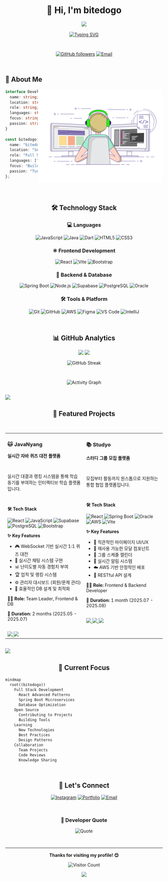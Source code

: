 <div align="center">

# 👋 Hi, I'm bitedogo

<img src="https://capsule-render.vercel.app/api?type=waving&color=gradient&customColorList=6,11,20&height=200&section=header&text=Full%20Stack%20Developer&fontSize=50&fontAlignY=35&animation=twinkling&fontColor=ffffff" />

[![Typing SVG](https://readme-typing-svg.demolab.com?font=Fira+Code&weight=600&size=28&duration=3000&pause=1000&color=00D9FF&center=true&vCenter=true&width=600&lines=Building+Amazing+Web+Apps;Solving+Problems+Creatively;Always+Learning+%26+Growing)](https://git.io/typing-svg)

<br/>

[![GitHub followers](https://img.shields.io/github/followers/bitedogo?style=for-the-badge&logo=github&labelColor=1a1b27&color=70a5fd)](https://github.com/bitedogo)
[![Email](https://img.shields.io/badge/Email-Contact_Me-EA4335?style=for-the-badge&logo=gmail&logoColor=white)](mailto:your.email@example.com)

</div>

<br/>

## 🚀 About Me

<img align="right" alt="Coding" width="400" src="https://raw.githubusercontent.com/devSouvik/devSouvik/master/gif3.gif">

```typescript
interface Developer {
  name: string;
  location: string;
  role: string;
  languages: string[];
  focus: string;
  passion: string;
}

const bitedogo: Developer = {
  name: "bitedogo",
  location: "Seoul, South Korea 🇰🇷",
  role: "Full Stack Developer",
  languages: ["JavaScript", "Java", "Dart"],
  focus: "Building scalable web applications",
  passion: "Turning ideas into reality through code"
};
```

<br/>
<br/>

<div align="center">

## 🛠️ Technology Stack

### 💻 Languages

![JavaScript](https://img.shields.io/badge/JavaScript-323330?style=for-the-badge&logo=javascript&logoColor=F7DF1E)
![Java](https://img.shields.io/badge/Java-ED8B00?style=for-the-badge&logo=openjdk&logoColor=white)
![Dart](https://img.shields.io/badge/Dart-0175C2?style=for-the-badge&logo=dart&logoColor=white)
![HTML5](https://img.shields.io/badge/HTML5-E34F26?style=for-the-badge&logo=html5&logoColor=white)
![CSS3](https://img.shields.io/badge/CSS3-1572B6?style=for-the-badge&logo=css3&logoColor=white)

### ⚛️ Frontend Development

![React](https://img.shields.io/badge/React-20232A?style=for-the-badge&logo=react&logoColor=61DAFB)
![Vite](https://img.shields.io/badge/Vite-646CFF?style=for-the-badge&logo=vite&logoColor=white)
![Bootstrap](https://img.shields.io/badge/Bootstrap-7952B3?style=for-the-badge&logo=bootstrap&logoColor=white)

### 🔧 Backend & Database

![Spring Boot](https://img.shields.io/badge/Spring_Boot-6DB33F?style=for-the-badge&logo=springboot&logoColor=white)
![Node.js](https://img.shields.io/badge/Node.js-339933?style=for-the-badge&logo=nodedotjs&logoColor=white)
![Supabase](https://img.shields.io/badge/Supabase-3ECF8E?style=for-the-badge&logo=supabase&logoColor=white)
![PostgreSQL](https://img.shields.io/badge/PostgreSQL-316192?style=for-the-badge&logo=postgresql&logoColor=white)
![Oracle](https://img.shields.io/badge/Oracle-F80000?style=for-the-badge&logo=oracle&logoColor=white)

### 🛠️ Tools & Platform

![Git](https://img.shields.io/badge/Git-F05032?style=for-the-badge&logo=git&logoColor=white)
![GitHub](https://img.shields.io/badge/GitHub-181717?style=for-the-badge&logo=github&logoColor=white)
![AWS](https://img.shields.io/badge/AWS-232F3E?style=for-the-badge&logo=amazonaws&logoColor=white)
![Figma](https://img.shields.io/badge/Figma-F24E1E?style=for-the-badge&logo=figma&logoColor=white)
![VS Code](https://img.shields.io/badge/VS_Code-007ACC?style=for-the-badge&logo=visualstudiocode&logoColor=white)
![IntelliJ](https://img.shields.io/badge/IntelliJ-000000?style=for-the-badge&logo=intellijidea&logoColor=white)

</div>

<br/>

<div align="center">

## 📊 GitHub Analytics

<img height="180em" src="https://github-readme-stats.vercel.app/api?username=bitedogo&show_icons=true&theme=tokyonight&include_all_commits=true&count_private=true&hide_border=true&bg_color=0d1117"/>
<img height="180em" src="https://github-readme-stats.vercel.app/api/top-langs/?username=bitedogo&layout=compact&theme=tokyonight&hide_border=true&bg_color=0d1117"/>

<br/>

![GitHub Streak](https://streak-stats.demolab.com?user=bitedogo&theme=tokyonight&hide_border=true&background=0d1117&stroke=00D9FF&ring=00D9FF&fire=FF6B6B&currStreakLabel=00D9FF)

<br/>

![Activity Graph](https://github-readme-activity-graph.vercel.app/graph?username=bitedogo&bg_color=0d1117&color=00d9ff&line=00d9ff&point=ff6b6b&area=true&hide_border=true)

</div>

<br/>

<img src="https://user-images.githubusercontent.com/73097560/115834477-dbab4500-a447-11eb-908a-139a6edaec5c.gif">

<br/>

<div align="center">

## 🎯 Featured Projects

</div>

<br/>

<table>
<tr>
<td width="50%" valign="top">

### 🐱 JavaNyang

**실시간 자바 퀴즈 대전 플랫폼**

<br/>

실시간 대결과 랭킹 시스템을 통해 학습 동기를 부여하는 인터랙티브 학습 플랫폼입니다.

<br/>

**🛠 Tech Stack**

![React](https://img.shields.io/badge/-React-61DAFB?style=flat-square&logo=react&logoColor=black)
![JavaScript](https://img.shields.io/badge/-JavaScript-F7DF1E?style=flat-square&logo=javascript&logoColor=black)
![Supabase](https://img.shields.io/badge/-Supabase-3ECF8E?style=flat-square&logo=supabase&logoColor=white)
![PostgreSQL](https://img.shields.io/badge/-PostgreSQL-316192?style=flat-square&logo=postgresql&logoColor=white)
![Bootstrap](https://img.shields.io/badge/-Bootstrap-7952B3?style=flat-square&logo=bootstrap&logoColor=white)

**✨ Key Features**

- 🎮 WebSocket 기반 실시간 1:1 퀴즈 대전
- 💬 실시간 채팅 시스템 구현
- 📊 난이도별 자동 경험치 부여
- 🏆 업적 및 랭킹 시스템
- ⚙️ 관리자 대시보드 (회원/문제 관리)
- 💾 효율적인 DB 설계 및 최적화

**👨‍💻 Role:** Team Leader, Frontend & DB

**📅 Duration:** 2 months (2025.05 - 2025.07)

<br/>

<a href="https://github.com/hyunsupLee/JavaNyang.git">
<img src="https://img.shields.io/badge/View_Repository-181717?style=for-the-badge&logo=github&logoColor=white"/>
</a>
<a href="https://docs.google.com/presentation/d/1TA1lQMKMNWsvSufgtsyLxarcmcRirishBRSCtQrsB6A/edit?usp=sharing">
<img src="https://img.shields.io/badge/Presentation-EA4335?style=for-the-badge&logo=google&logoColor=white"/>
</a>

</td>
<td width="50%" valign="top">

### 📚 Studyo

**스터디 그룹 모집 플랫폼**

<br/>

모집부터 활동까지 원스톱으로 지원하는 통합 협업 플랫폼입니다.

<br/>

**🛠 Tech Stack**

![React](https://img.shields.io/badge/-React-61DAFB?style=flat-square&logo=react&logoColor=black)
![Spring Boot](https://img.shields.io/badge/-Spring_Boot-6DB33F?style=flat-square&logo=springboot&logoColor=white)
![Oracle](https://img.shields.io/badge/-Oracle-F80000?style=flat-square&logo=oracle&logoColor=white)
![AWS](https://img.shields.io/badge/-AWS-232F3E?style=flat-square&logo=amazonaws&logoColor=white)
![Vite](https://img.shields.io/badge/-Vite-646CFF?style=flat-square&logo=vite&logoColor=white)

**✨ Key Features**

- 👤 직관적인 마이페이지 UI/UX
- 🎨 재사용 가능한 모달 컴포넌트
- 📅 그룹 스케줄 캘린더
- 🔔 실시간 알림 시스템
- ☁️ AWS 기반 안정적인 배포
- 🔗 RESTful API 설계

**👨‍💻 Role:** Frontend & Backend Developer

**📅 Duration:** 1 month (2025.07 - 2025.08)

<br/>

<a href="https://github.com/hyunsupLee/react-study-o.git">
<img src="https://img.shields.io/badge/Frontend_Repo-181717?style=for-the-badge&logo=github&logoColor=white"/>
</a>
<a href="https://github.com/hyunsupLee/tjspring.git">
<img src="https://img.shields.io/badge/Backend_Repo-181717?style=for-the-badge&logo=github&logoColor=white"/>
</a>
<a href="https://www.figma.com/deck/wcNAN0dl7TiPoTO4TzYsaJ/StudyO-PPT?node-id=1-140&t=luXpFAMdXpBx1cVP-1">
<img src="https://img.shields.io/badge/Presentation-F24E1E?style=for-the-badge&logo=figma&logoColor=white"/>
</a>

</td>
</tr>
</table>

<br/>

<img src="https://user-images.githubusercontent.com/73097560/115834477-dbab4500-a447-11eb-908a-139a6edaec5c.gif">

<br/>

<div align="center">

## 💼 Current Focus

</div>

```mermaid
mindmap
  root((bitedogo))
    Full Stack Development
      React Advanced Patterns
      Spring Boot Microservices
      Database Optimization
    Open Source
      Contributing to Projects
      Building Tools
    Learning
      New Technologies
      Best Practices
      Design Patterns
    Collaboration
      Team Projects
      Code Reviews
      Knowledge Sharing
```

<br/>

<div align="center">

## 🤝 Let's Connect

[![Instagram](https://img.shields.io/badge/Instagram-E4405F?style=for-the-badge&logo=instagram&logoColor=white)](https://www.instagram.com/rexisfine?igsh=MWxlcml4aTRjeG96dw%3D%3D&utm_source=qr)
[![Portfolio](https://img.shields.io/badge/Portfolio-000000?style=for-the-badge&logo=safari&logoColor=white)](#)
[![Email](https://img.shields.io/badge/Email-EA4335?style=for-the-badge&logo=gmail&logoColor=white)](mailto:your.email@example.com)

</div>

<br/>

<div align="center">

### 💭 Developer Quote

![Quote](https://quotes-github-readme.vercel.app/api?type=horizontal&theme=tokyonight)

<br/>

---

**Thanks for visiting my profile! 😊**

![Visitor Count](https://komarev.com/ghpvc/?username=bitedogo&color=00d9ff&style=for-the-badge)

<img src="https://capsule-render.vercel.app/api?type=waving&color=gradient&customColorList=6,11,20&height=100&section=footer" />

</div>
